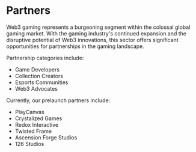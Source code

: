 # Partners

Web3 gaming represents a burgeoning segment within the colossal global gaming market. With the gaming industry's continued expansion and the disruptive potential of Web3 innovations, this sector offers significant opportunities for partnerships in the gaming landscape.&#x20;

Partnership categories include:

* Game Developers
* Collection Creators
* Esports Communities
* Web3 Advocates&#x20;

Currently, our prelaunch partners include:

* PlayCanvas
* Crystalized Games
* Redox Interactive&#x20;
* Twisted Frame
* Ascension Forge Studios
* 126 Studios



